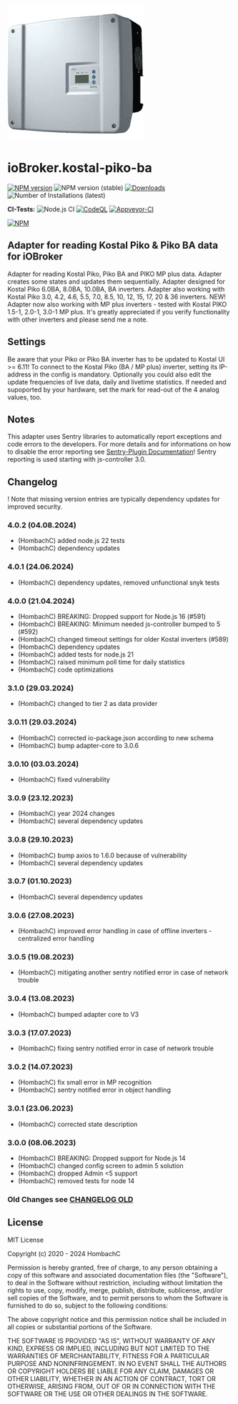 ![Logo](admin/picoba.png)
# ioBroker.kostal-piko-ba

[![NPM version](https://img.shields.io/npm/v/iobroker.kostal-piko-ba.svg)](https://www.npmjs.com/package/iobroker.kostal-piko-ba)
![NPM version (stable)](https://ioBroker.live/badges/kostal-piko-ba-stable.svg)
[![Downloads](https://img.shields.io/npm/dm/iobroker.kostal-piko-ba.svg)](https://www.npmjs.com/package/iobroker.kostal-piko-ba)
![Number of Installations (latest)](https://ioBroker.live/badges/kostal-piko-ba-installed.svg)

**CI-Tests:**
![Node.js CI](https://github.com/hombach/ioBroker.kostal-piko-ba/workflows/Node.js%20CI/badge.svg)
[![CodeQL](https://github.com/hombach/ioBroker.kostal-piko-ba/actions/workflows/codeql-analysis.yml/badge.svg)](https://github.com/hombach/ioBroker.kostal-piko-ba/actions/workflows/codeql-analysis.yml)
[![Appveyor-CI](https://ci.appveyor.com/api/projects/status/github/hombach/ioBroker.kostal-piko-ba?branch=master&svg=true)](https://ci.appveyor.com/project/hombach/iobroker-kostal-piko-ba)

[![NPM](https://nodei.co/npm/iobroker.kostal-piko-ba.png?downloads=true)](https://nodei.co/npm/iobroker.kostal-piko-ba/)


## Adapter for reading Kostal Piko & Piko BA data for iOBroker
Adapter for reading Kostal Piko, Piko BA and PIKO MP plus data. Adapter creates some states and updates them sequentially.
Adapter designed for Kostal Piko 6.0BA, 8.0BA, 10.0BA, BA inverters.
Adapter also working with Kostal Piko 3.0, 4.2, 4.6, 5.5, 7.0, 8.5, 10, 12, 15, 17, 20 & 36 inverters. 
NEW! Adapter now also working with MP plus inverters - tested with Kostal PIKO 1.5-1, 2.0-1, 3.0-1 MP plus.
It's greatly appreciated if you verify functionality with other inverters and please send me a note.

## Settings
Be aware that your Piko or Piko BA inverter has to be updated to Kostal UI >= 6.11!
To connect to the Kostal Piko (BA / MP plus) inverter, setting its IP-address in the config is mandatory.
Optionally you could also edit the update frequencies of live data, daily and livetime statistics.
If needed and supoported by your hardware, set the mark for read-out of the 4 analog values, too.

## Notes
This adapter uses Sentry libraries to automatically report exceptions and code errors to the developers. For more details and for informations on how to disable the error reporting see [Sentry-Plugin Documentation](https://github.com/ioBroker/plugin-sentry#plugin-sentry)! Sentry reporting is used starting with js-controller 3.0.

## Changelog

! Note that missing version entries are typically dependency updates for improved security.

### 4.0.2 (04.08.2024)

* (HombachC) added node.js 22 tests
* (HombachC) dependency updates

### 4.0.1 (24.06.2024)

* (HombachC) dependency updates, removed unfunctional snyk tests

### 4.0.0 (21.04.2024)

* (HombachC) BREAKING: Dropped support for Node.js 16 (#591)
* (HombachC) BREAKING: Minimum needed js-controller bumped to 5 (#592)
* (HombachC) changed timeout settings for older Kostal inverters (#589)
* (HombachC) dependency updates
* (HombachC) added tests for node.js 21
* (HombachC) raised minimum poll time for daily statistics
* (HombachC) code optimizations

### 3.1.0 (29.03.2024)

* (HombachC) changed to tier 2 as data provider

### 3.0.11 (29.03.2024)

* (HombachC) corrected io-package.json according to new schema
* (HombachC) bump adapter-core to 3.0.6

### 3.0.10 (03.03.2024)

* (HombachC) fixed vulnerability

### 3.0.9 (23.12.2023)

* (HombachC) year 2024 changes
* (HombachC) several dependency updates 

### 3.0.8 (29.10.2023)

* (HombachC) bump axios to 1.6.0 because of vulnerability
* (HombachC) several dependency updates 

### 3.0.7 (01.10.2023)

* (HombachC) several dependency updates 

### 3.0.6 (27.08.2023)

* (HombachC) improved error handling in case of offline inverters - centralized error handling 

### 3.0.5 (19.08.2023)

* (HombachC) mitigating another sentry notified error in case of network trouble

### 3.0.4 (13.08.2023)

* (HombachC) bumped adapter core to V3

### 3.0.3 (17.07.2023)

* (HombachC) fixing sentry notified error in case of network trouble

### 3.0.2 (14.07.2023)

* (HombachC) fix small error in MP recognition
* (HombachC) sentry notified error in object handling

### 3.0.1 (23.06.2023)

* (HombachC) corrected state description

### 3.0.0 (08.06.2023)

* (HombachC) BREAKING: Dropped support for Node.js 14
* (HombachC) changed config screen to admin 5 solution
* (HombachC) dropped Admin <5 support
* (HombachC) removed tests for node 14

### Old Changes see [CHANGELOG OLD](CHANGELOG_OLD.md)

## License
MIT License

Copyright (c) 2020 - 2024 HombachC

Permission is hereby granted, free of charge, to any person obtaining a copy
of this software and associated documentation files (the "Software"), to deal
in the Software without restriction, including without limitation the rights
to use, copy, modify, merge, publish, distribute, sublicense, and/or sell
copies of the Software, and to permit persons to whom the Software is
furnished to do so, subject to the following conditions:

The above copyright notice and this permission notice shall be included in all
copies or substantial portions of the Software.

THE SOFTWARE IS PROVIDED "AS IS", WITHOUT WARRANTY OF ANY KIND, EXPRESS OR
IMPLIED, INCLUDING BUT NOT LIMITED TO THE WARRANTIES OF MERCHANTABILITY,
FITNESS FOR A PARTICULAR PURPOSE AND NONINFRINGEMENT. IN NO EVENT SHALL THE
AUTHORS OR COPYRIGHT HOLDERS BE LIABLE FOR ANY CLAIM, DAMAGES OR OTHER
LIABILITY, WHETHER IN AN ACTION OF CONTRACT, TORT OR OTHERWISE, ARISING FROM,
OUT OF OR IN CONNECTION WITH THE SOFTWARE OR THE USE OR OTHER DEALINGS IN THE
SOFTWARE.
